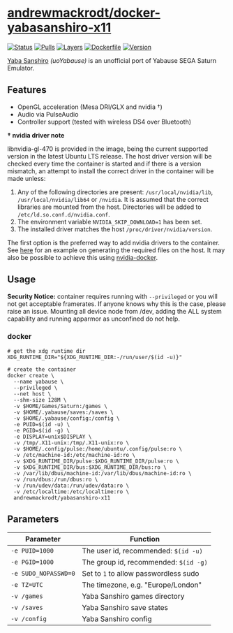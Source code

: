 # [andrewmackrodt/docker-yabasanshiro-x11](https://github.com/andrewmackrodt/dockerfiles/tree/master/yabasanshiro-x11)

[![Status](https://jenkins.mackrodt.io/buildStatus/icon?job=dockerfiles%2Fyabasanshiro-x11)][status]
[![Pulls](https://img.shields.io/docker/pulls/andrewmackrodt/yabasanshiro-x11.svg)][pulls]
[![Layers](https://images.microbadger.com/badges/image/andrewmackrodt/yabasanshiro-x11.svg)][layers]
[![Dockerfile](https://img.shields.io/github/size/andrewmackrodt/dockerfiles/yabasanshiro-x11/Dockerfile.svg?label=dockerfile)][dockerfile]
[![Version](https://images.microbadger.com/badges/version/andrewmackrodt/yabasanshiro-x11.svg)][version]

[status]: https://jenkins.mackrodt.io/job/dockerfiles/job/yabasanshiro-x11/
[pulls]: https://hub.docker.com/r/andrewmackrodt/yabasanshiro-x11
[layers]: https://microbadger.com/images/andrewmackrodt/yabasanshiro-x11
[dockerfile]: https://github.com/andrewmackrodt/dockerfiles/blob/master/yabasanshiro-x11/Dockerfile
[version]: https://hub.docker.com/r/andrewmackrodt/yabasanshiro-x11/tags

[Yaba Sanshiro](http://www.uoyabause.org/) _(uoYabause)_ is an unofficial port
of Yabause SEGA Saturn Emulator.

## Features

* OpenGL acceleration (Mesa DRI/GLX and nvidia †)
* Audio via PulseAudio
* Controller support (tested with wireless DS4 over Bluetooth)

**† nvidia driver note**

libnvidia-gl-470 is provided in the image, being the current supported version
in the latest Ubuntu LTS release. The host driver version will be checked every
time the container is started and if there is a version mismatch, an attempt
to install the correct driver in the container will be made unless:

1. Any of the following directories are present: `/usr/local/nvidia/lib`,
   `/usr/local/nvidia/lib64` or `/nvidia`. It is assumed that the correct
   libraries are mounted from the host. Directories will be added to
   `/etc/ld.so.conf.d/nvidia.conf`.
2. The environment variable `NVIDIA_SKIP_DOWNLOAD=1` has been set.
3. The installed driver matches the host `/proc/driver/nvidia/version`.

The first option is the preferred way to add nvidia drivers to the container.
See [here][gist] for an example on generating the required files on the host.
It may also be possible to achieve this using [nvidia-docker][nvidia-docker].

[gist]: https://gist.github.com/andrewmackrodt/e5f9eaf63c9296db73901796bc46a3f8
[nvidia-docker]: https://github.com/NVIDIA/nvidia-docker

## Usage

**Security Notice:** container requires running with `--privileged` or you will
not get acceptable framerates. If anyone knows why this is the case, please
raise an issue. Mounting all device node from /dev, adding the ALL system
capability and running apparmor as unconfined do not help.

### docker

```
# get the xdg runtime dir
XDG_RUNTIME_DIR="${XDG_RUNTIME_DIR:-/run/user/$(id -u)}"

# create the container
docker create \
  --name yabause \
  --privileged \
  --net host \
  --shm-size 128M \
  -v $HOME/Games/Saturn:/games \
  -v $HOME/.yabause/saves:/saves \
  -v $HOME/.yabause/config:/config \
  -e PUID=$(id -u) \
  -e PGID=$(id -g) \
  -e DISPLAY=unix$DISPLAY \
  -v /tmp/.X11-unix:/tmp/.X11-unix:ro \
  -v $HOME/.config/pulse:/home/ubuntu/.config/pulse:ro \
  -v /etc/machine-id:/etc/machine-id:ro \
  -v $XDG_RUNTIME_DIR/pulse:$XDG_RUNTIME_DIR/pulse:ro \
  -v $XDG_RUNTIME_DIR/bus:$XDG_RUNTIME_DIR/bus:ro \
  -v /var/lib/dbus/machine-id:/var/lib/dbus/machine-id:ro \
  -v /run/dbus:/run/dbus:ro \
  -v /run/udev/data:/run/udev/data:ro \
  -v /etc/localtime:/etc/localtime:ro \
  andrewmackrodt/yabasanshiro-x11
```

## Parameters

| Parameter | Function |
| --- | --- |
| `-e PUID=1000` | The user id, recommended: `$(id -u)` |
| `-e PGID=1000` | The group id, recommended: `$(id -g)` |
| `-e SUDO_NOPASSWD=0` | Set to `1` to allow passwordless sudo |
| `-e TZ=UTC` | The timezone, e.g. "Europe/London" |
| `-v /games` | Yaba Sanshiro games directory |
| `-v /saves` | Yaba Sanshiro save states |
| `-v /config` | Yaba Sanshiro config |
